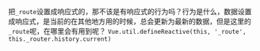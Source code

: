 把`_route`设置成响应式的，那不该是有响应式的行为吗？行为是什么，数据设置成响应式，是当前的在其他地方用的时候，总会更新为最新的数据，但是这里的`_route`呢，在哪里会有用到呢？
`Vue.util.defineReactive(this, '_route', this._router.history.current)` 
